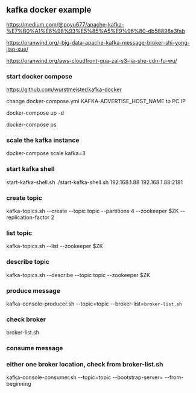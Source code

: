 ## kafka docker example

https://medium.com/@poyu677/apache-kafka-%E7%B0%A1%E6%98%93%E5%85%A5%E9%96%80-db58898a3fab

https://oranwind.org/-big-data-apache-kafka-message-broker-shi-yong-jiao-xue/

https://oranwind.org/aws-cloudfront-gua-zai-s3-jia-she-cdn-fu-wu/

### start docker compose

https://github.com/wurstmeister/kafka-docker

change docker-compose.yml KAFKA-ADVERTISE_HOST_NAME to PC IP

docker-compose up -d

docker-compose ps

### scale the kafka instance

docker-compose scale kafka=3

### start kafka shell

start-kafka-shell.sh <PC IP> <ZOOKEEPER IP:PORT>
./start-kafka-shell.sh 192.168.1.88 192.168.1.88:2181

### create topic

kafka-topics.sh --create --topic topic --partitions 4 --zookeeper $ZK --replication-factor 2

### list topic

kafka-topics.sh --list  --zookeeper $ZK

### describe topic

kafka-topics.sh --describe --topic topic --zookeeper $ZK

### produce message

kafka-console-producer.sh --topic=topic --broker-list=`broker-list.sh`

### check broker

broker-list.sh

### consume message
### either one broker location, check from broker-list.sh

kafka-console-consumer.sh --topic=topic --bootstrap-server=<broker location> --from-beginning

